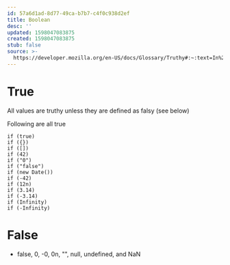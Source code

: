 ```yaml
---
id: 57a6d1ad-8d77-49ca-b7b7-c4f0c938d2ef
title: Boolean
desc: ''
updated: 1598047083875
created: 1598047083875
stub: false
source: >-
  https://developer.mozilla.org/en-US/docs/Glossary/Truthy#:~:text=In%20JavaScript%2C%20a%20truthy%20value,type%20coercion%20in%20Boolean%20contexts.
---
```


# True
 All values are truthy unless they are defined as falsy (see below)

Following are all true
 ```
if (true)
if ({})
if ([])
if (42)
if ("0")
if ("false")
if (new Date())
if (-42)
if (12n)
if (3.14)
if (-3.14)
if (Infinity)
if (-Infinity)
 ```

# False
- false, 0, -0, 0n, "", null, undefined, and NaN
